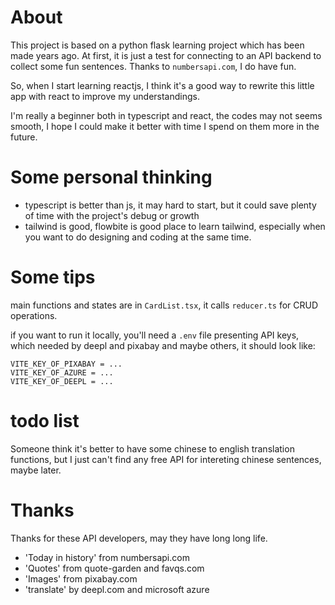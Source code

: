 # About

This project is based on a python flask learning project which has been made years ago. At first, it is just a test for connecting to an API backend to collect some fun sentences. Thanks to `numbersapi.com`, I do have fun.

So, when I start learning reactjs, I think it's a good way to rewrite this little app with react to improve my understandings.

I'm really a beginner both in typescript and react, the codes may not seems smooth, I hope I could make it better with time I spend on them more in the future.

# Some personal thinking

- typescript is better than js, it may hard to start, but it could save plenty of time with the project's debug or growth
- tailwind is good, flowbite is good place to learn tailwind, especially when you want to do designing and coding at the same time.

# Some tips

main functions and states are in `CardList.tsx`, it calls `reducer.ts` for CRUD operations.

if you want to run it locally, you'll need a `.env` file presenting API keys, which needed by deepl and pixabay and maybe others, it should look like:
```env
VITE_KEY_OF_PIXABAY = ...
VITE_KEY_OF_AZURE = ...
VITE_KEY_OF_DEEPL = ...
```

# todo list

Someone think it's better to have some chinese to english translation functions, but I just can't find any free API for intereting chinese sentences, maybe later.

# Thanks

Thanks for these API developers, may they have long long life.
 - 'Today in history' from numbersapi.com 
 - 'Quotes' from quote-garden and favqs.com 
 - 'Images' from pixabay.com 
 - 'translate' by deepl.com and microsoft azure
